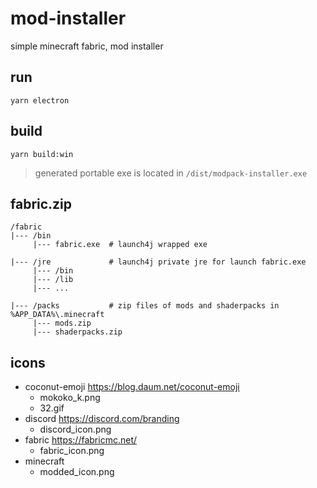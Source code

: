 # mod-installer
simple minecraft fabric, mod installer

## run
`yarn electron`

## build
`yarn build:win`  
> generated portable exe is located in `/dist/modpack-installer.exe`

## fabric.zip
```
/fabric
|--- /bin
     |--- fabric.exe  # launch4j wrapped exe

|--- /jre             # launch4j private jre for launch fabric.exe
     |--- /bin
     |--- /lib
     |--- ...
     
|--- /packs           # zip files of mods and shaderpacks in %APP_DATA%\.minecraft 
     |--- mods.zip
     |--- shaderpacks.zip
```

## icons
- coconut-emoji https://blog.daum.net/coconut-emoji
  - mokoko_k.png
  - 32.gif
- discord https://discord.com/branding
  - discord_icon.png
- fabric https://fabricmc.net/
  - fabric_icon.png
- minecraft
  - modded_icon.png
